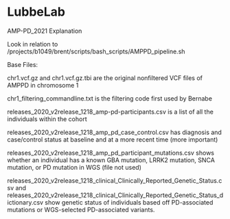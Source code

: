 # LubbeLab
AMP-PD_2021 Explanation

Look in relation to /projects/b1049/brent/scripts/bash_scripts/AMPPD_pipeline.sh

Base Files:

chr1.vcf.gz and chr1.vcf.gz.tbi are the original nonfiltered VCF files of AMPPD in chromosome 1

chr1_filtering_commandline.txt is the filtering code first used by Bernabe

releases_2020_v2release_1218_amp-pd-participants.csv is a list of all the individuals within the cohort

releases_2020_v2release_1218_amp_pd_case_control.csv has diagnosis and case/control status at baseline and at a more recent time (more important)

releases_2020_v2release_1218_amp_pd_participant_mutations.csv shows whether an individual has a known GBA mutation, LRRK2 mutation, SNCA mutation, or PD mutation in WGS (file not used)

releases_2020_v2release_1218_clinical_Clinically_Reported_Genetic_Status.csv and releases_2020_v2release_1218_clinical_Clinically_Reported_Genetic_Status_dictionary.csv show genetic status of individuals based off PD-associated mutations or WGS-selected PD-associated variants.

